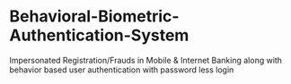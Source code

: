 # Behavioral-Biometric-Authentication-System
Impersonated Registration/Frauds in Mobile &amp; Internet Banking along with behavior based user authentication with password less login
